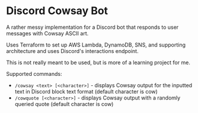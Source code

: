 # Discord Cowsay Bot
A rather messy implementation for a Discord bot that responds to user messages with Cowsay ASCII art.

Uses Terraform to set up AWS Lambda, DynamoDB, SNS, and supporting architecture and uses Discord's interactions endpoint.

This is not really meant to be used, but is more of a learning project for me.

Supported commands:
- `/cowsay <text> [<character>]` - displays Cowsay output for the inputted text in Discord block text format (default character is cow)
- `/cowquote [<character>]` - displays Cowsay output with a randomly queried quote (default character is cow)

